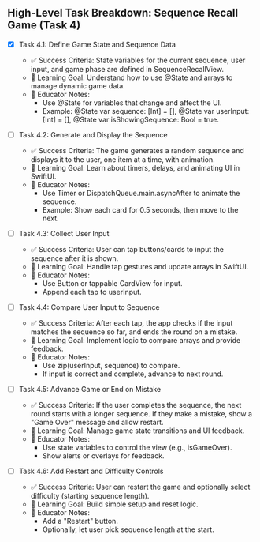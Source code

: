 ## High-Level Task Breakdown: Sequence Recall Game (Task 4)

- [x] Task 4.1: Define Game State and Sequence Data
  - ✅ Success Criteria: State variables for the current sequence, user input, and game phase are defined in SequenceRecallView.
  - 🎯 Learning Goal: Understand how to use @State and arrays to manage dynamic game data.
  - 📘 Educator Notes:
    - Use @State for variables that change and affect the UI.
    - Example: @State var sequence: [Int] = [], @State var userInput: [Int] = [], @State var isShowingSequence: Bool = true.

- [ ] Task 4.2: Generate and Display the Sequence
  - ✅ Success Criteria: The game generates a random sequence and displays it to the user, one item at a time, with animation.
  - 🎯 Learning Goal: Learn about timers, delays, and animating UI in SwiftUI.
  - 📘 Educator Notes:
    - Use Timer or DispatchQueue.main.asyncAfter to animate the sequence.
    - Example: Show each card for 0.5 seconds, then move to the next.

- [ ] Task 4.3: Collect User Input
  - ✅ Success Criteria: User can tap buttons/cards to input the sequence after it is shown.
  - 🎯 Learning Goal: Handle tap gestures and update arrays in SwiftUI.
  - 📘 Educator Notes:
    - Use Button or tappable CardView for input.
    - Append each tap to userInput.

- [ ] Task 4.4: Compare User Input to Sequence
  - ✅ Success Criteria: After each tap, the app checks if the input matches the sequence so far, and ends the round on a mistake.
  - 🎯 Learning Goal: Implement logic to compare arrays and provide feedback.
  - 📘 Educator Notes:
    - Use zip(userInput, sequence) to compare.
    - If input is correct and complete, advance to next round.

- [ ] Task 4.5: Advance Game or End on Mistake
  - ✅ Success Criteria: If the user completes the sequence, the next round starts with a longer sequence. If they make a mistake, show a "Game Over" message and allow restart.
  - 🎯 Learning Goal: Manage game state transitions and UI feedback.
  - 📘 Educator Notes:
    - Use state variables to control the view (e.g., isGameOver).
    - Show alerts or overlays for feedback.

- [ ] Task 4.6: Add Restart and Difficulty Controls
  - ✅ Success Criteria: User can restart the game and optionally select difficulty (starting sequence length).
  - 🎯 Learning Goal: Build simple setup and reset logic.
  - 📘 Educator Notes:
    - Add a "Restart" button.
    - Optionally, let user pick sequence length at the start. 